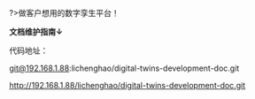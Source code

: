 ?>做客户想用的数字孪生平台！


**文档维护指南↓**

代码地址：

git@192.168.1.88:lichenghao/digital-twins-development-doc.git

http://192.168.1.88/lichenghao/digital-twins-development-doc.git

